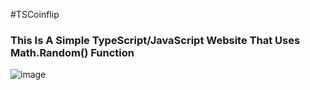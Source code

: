 #TSCoinflip

### This Is A Simple TypeScript/JavaScript Website That Uses Math.Random() Function

![image](https://i.gyazo.com/e0abb036a84c60db86853e706d0a50a7.png)